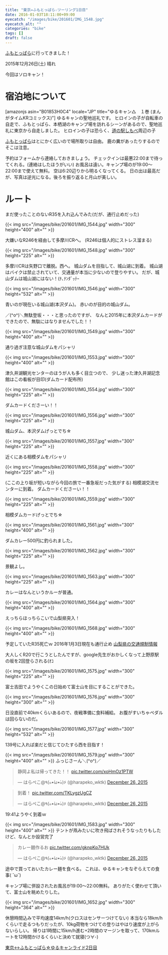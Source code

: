 ```yaml
---
title: "東京↔ふもとっぱら☆ツーリング1日目"
date: 2016-01-03T18:11:00+09:00
eyecatch: "/images/bike/201601/IMG_1548.jpg"
eyecatch_alt: ""
categories: "bike"
tags: []
draft: false
---
```


<a href="http://fumotoppara.net/">ふもとっぱら</a>に行ってきました！

2015年12月26日(土) 晴れ

今回はソロキャン！
<h1>宿泊地について</h1>
[amazonjs asin="B01853H0C4" locale="JP" title="ゆるキャン△　１巻 (まんがタイムKRコミックス)"]
ゆるキャンの聖地巡礼です。
ヒロインの子が自転車の自走で、ふもとっぱら、本栖湖のキャンプ場を訪れるシーンがあるので、聖地巡礼に東京から自走しました。
ヒロインの子は恐らく、<a href="https://www.google.co.jp/maps/place/%E9%81%93%E3%81%AE%E9%A7%85%E3%81%97%E3%82%82%E3%81%B9/@35.468387,138.516904,14.65z/data=!4m7!1m4!3m3!1s0x60191c9e03f37fff:0xf5cff196f16f48a2!2z44CSMjUyLTAxMTYg56We5aWI5bed55yM55u45qih5Y6f5biC57eR5Yy65Z-O5bGx77yS5LiB55uu77yZ4oiS77yRIOWfjuWxseODgOODoA!3b1!3m1!1s0x0000000000000000:0xf4fe6de04186ee34" target="_blank" rel="noopener">道の駅しもべ</a>周辺の子

<a href="http://fumotoppara.net/" target="_blank" rel="noopener">ふもとっぱら</a>はとにかく広いので場所取りは自由。
鹿の糞があったりするのでそこは注意。

予約はフォームから連絡しておきましょう。
チェックインは最悪22:00まで待ってくれる。(連絡はしたほうがいい)
お風呂は遠い。キャンプ場のが19:00〜22:00まで使えて無料。
空は6:20辺りから明るくなってくる。
日の出は最高だが、写真は逆光になる。後ろを振り返ると月山が美しい。

<h1>ルート</h1>
<a href="https://latlonglab.yahoo.co.jp/route/watch?id=aa598fff481a2459ebf9f090eb944e4b" title="永代橋-城山ダム-相模ダム-県道35号-国道139号-大倉川ダム-白糸の滝-富士ミルクランド-ふもとっぱら - ルートラボ - LatLongLab" target="_blank" rel="noopener"><amp-img src="https://map.yahooapis.jp/map/V1/static?appid=7tFXKn2xg64uWyHGG7apEBKEN5gU173ZW3bBUjsai53AY3B9hbn46dWALHnMtkoFU8ov&width=360&height=360&scalebar=ul&l=0,0,255,105,4,35.68219,139.76481,35.67492,139.73094,35.65411,139.69333,35.64711,139.67803,35.62603,139.64214,35.64294,139.52953,35.63825,139.49228,35.61900,139.45447,35.61350,139.40683,35.59708,139.36833,35.60136,139.34044,35.59764,139.31322,35.59406,139.28928,35.59975,139.28133,35.60122,139.24594,35.61342,139.18919,35.61919,139.11531,35.60403,139.12394,35.59300,139.12661,35.58500,139.12656,35.57992,139.10356,35.56825,139.08194,35.57472,139.05994,35.57100,139.02472,35.57125,139.01722,35.56047,138.99103,35.55850,138.95125,35.57028,138.92350,35.54503,138.89433,35.50439,138.81644,35.49133,138.75839,35.48289,138.71447,35.47906,138.65989,35.47172,138.61367,35.42794,138.59025,35.37203,138.56631,35.34761,138.57294,35.30783,138.57517,35.31125,138.57675,35.39356,138.56931&pins=35.68219,139.76481,,blue&ping=35.39356,138.56931,,red&mode=map" width="360" height="360"></amp-img></a>
まだ使ったことのないR35を入れ込んでみた(だが、通行止めだった)

{{< img src="/images/bike/201601/IMG_1544.jpg" width="300" height="400" alt="" >}}

大嫌いなR246を経由して多摩川CRへ。
(R246は個人的にストレス溜まる)

{{< img src="/images/bike/201601/IMG_1548.jpg" width="300" height="225" alt="" >}}

多摩川CRは矢野口で離脱。西へ。
城山ダムを目指して、城山湖に到着。
城山湖はバイクは禁止されていて、交通量が本当に少ないので登りやすい。
だが、城山ダムは城山湖にはない！(ﾅ､ﾅﾝﾀﾞｯﾃｰ

{{< img src="/images/bike/201601/IMG_1546.jpg" width="300" height="532" alt="" >}}

青いのが現在いる城山湖(本沢ダム)。
赤いのが目的の城山ダム。

／(^o^)＼無駄登坂・・・と思ったのですが、
なんと2015年に本沢ダムカードができたので、無駄にはなりませんでした！！

{{< img src="/images/bike/201601/IMG_1549.jpg" width="300" height="400" alt="" >}}

通り過ぎ注意な城山ダムをパシャリ

{{< img src="/images/bike/201601/IMG_1553.jpg" width="300" height="400" alt="" >}}

津久井湖観光センターのほうが人も多く目立つので、
少し迷った津久井湖記念館はこの看板が目印(ダムカード配布所)

{{< img src="/images/bike/201601/IMG_1554.jpg" width="300" height="225" alt="" >}}

ダムカードくださーい！！

{{< img src="/images/bike/201601/IMG_1556.jpg" width="300" height="225" alt="" >}}

城山ダム、本沢ダムげっとでち☆

{{< img src="/images/bike/201601/IMG_1557.jpg" width="300" height="225" alt="" >}}

近くにある相模ダムをパシャリ

{{< img src="/images/bike/201601/IMG_1558.jpg" width="300" height="225" alt="" >}}

(ここの上り坂が短いながら今回の旅で一番急坂だった気がする)
相模湖交流センターに到着。
ダムカードくださーい！！

{{< img src="/images/bike/201601/IMG_1559.jpg" width="300" height="225" alt="" >}}

相模ダムカードげっとでち☆

{{< img src="/images/bike/201601/IMG_1561.jpg" width="300" height="400" alt="" >}}

ダムカレー500円に釣られました。

{{< img src="/images/bike/201601/IMG_1562.jpg" width="300" height="225" alt="" >}}

景観よし。

{{< img src="/images/bike/201601/IMG_1563.jpg" width="300" height="225" alt="" >}}

カレーはなんというかルーが普通。

{{< img src="/images/bike/201601/IMG_1564.jpg" width="300" height="400" alt="" >}}

えっちらほっちらこいで山梨県突入！

{{< img src="/images/bike/201601/IMG_1568.jpg" width="300" height="400" alt="" >}}

予定していたR35死亡ｗ
2016年1月3日現在も通行止め
<a href="http://www.li-sa.jp/ocha3/jartic-reg/pref.rb?pref=19" target="_blank" rel="noopener">山梨県の交通規制情報</a>

大人しくR20で行こうとしたんですが、google先生がおかしくなって上野原駅の坂を2回登らされる(ｵｺ

{{< img src="/images/bike/201601/IMG_1575.jpg" width="300" height="225" alt="" >}}

富士吉田でようやくこの日始めて富士山を目にすることができた。

{{< img src="/images/bike/201601/IMG_1576.jpg" width="300" height="300" alt="" >}}

日没直前で40kmくらいあるので、夜戦準備に食料補給。
お腹がすいちゃペダルは回らないのだ。

{{< img src="/images/bike/201601/IMG_1577.jpg" width="300" height="532" alt="" >}}

139号に入れば楽だと信じてひたすら西を目指す！

{{< img src="/images/bike/201601/IMG_1579.jpg" width="300" height="400" alt="" >}}
ふっじさーん＼(^o^)／

<blockquote class="twitter-tweet" data-partner="tweetdeck"><p lang="ja" dir="ltr">静岡よ私は帰ってきた！！ <a href="https://t.co/xoHmOz1PTW">pic.twitter.com/xoHmOz1PTW</a></p>&mdash; はらぺこ@٩(๑•̀ω•́๑)۶ (@harapeko_wktk) <a href="https://twitter.com/harapeko_wktk/status/680694178678882304">December 26, 2015</a></blockquote>

<blockquote class="twitter-tweet" data-partner="tweetdeck"><p lang="ja" dir="ltr">到着！ <a href="https://t.co/TKLygzUgCZ">pic.twitter.com/TKLygzUgCZ</a></p>&mdash; はらぺこ@٩(๑•̀ω•́๑)۶ (@harapeko_wktk) <a href="https://twitter.com/harapeko_wktk/status/680700062381379584">December 26, 2015</a></blockquote>
19:41ようやく到着ｗ

{{< img src="/images/bike/201601/IMG_1583.jpg" width="300" height="400" alt="" >}}
テントが凧みたいに吹き飛ばされそうなったりもしたけど、なんとか設営完了

<blockquote class="twitter-tweet" data-partner="tweetdeck"><p lang="ja" dir="ltr">カレー麺作るお <a href="https://t.co/gknpKp7HUk">pic.twitter.com/gknpKp7HUk</a></p>&mdash; はらぺこ@٩(๑•̀ω•́๑)۶ (@harapeko_wktk) <a href="https://twitter.com/harapeko_wktk/status/680741765947637760">December 26, 2015</a></blockquote>
途中で買っておいたカレー麺を食べる。
これは、ゆるキャンをなぞらえての食事( ˘ω˘)

キャンプ場に併設されたお風呂が19:00〜22:00無料。
ありがたく使わせて頂いて、富士山を眺めたりした。

{{< img src="/images/bike/201601/IMG_1652.jpg" width="300" height="364" alt="" >}}

休憩時間込みで平均速度14km/h(クロスはセンサーつけてない)
本当なら18km/hくらいで走るつもりだったが、10kg荷物をつけての登りはやはり速度が上がらないらしい。
帰りは1時間に15km/h進む+2時間のマージンを取って、170kmルートを12時間かけるくらいと決めて就寝(つ∀-)

<a href="http://harapeko.wktk.so/%E8%87%AA%E8%BB%A2%E8%BB%8A/2016-01-03/2051" target="_blank" rel="noopener">東京↔ふもとっぱら☆ゆるキャンライド2日目</a>
